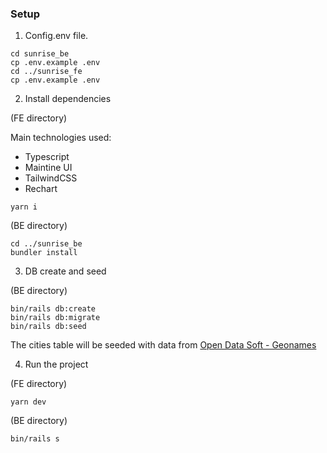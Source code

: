 ### Setup
1. Config.env file.
```
cd sunrise_be
cp .env.example .env
cd ../sunrise_fe
cp .env.example .env
```
2. Install dependencies

(FE directory)
    
Main technologies used:
- Typescript
- Maintine UI
- TailwindCSS
- Rechart
    
```
yarn i
```

(BE directory)
```
cd ../sunrise_be
bundler install
```
3. DB create and seed

(BE directory)
```
bin/rails db:create
bin/rails db:migrate
bin/rails db:seed
```
The cities table will be seeded with data from [Open Data Soft - Geonames](https://public.opendatasoft.com/explore/dataset/geonames-all-cities-with-a-population-1000/table/?disjunctive.cou_name_en&sort=name)

4. Run the project

(FE directory)
```
yarn dev
```

(BE directory)
```
bin/rails s
```